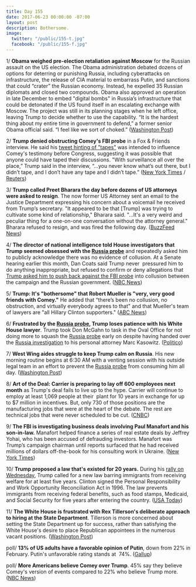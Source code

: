 ```yaml
---
title: Day 155
date: 2017-06-23 00:00:00 -07:00
layout: post
description: Bothersome.
image:
  twitter: "/public/155-t.jpg"
  facebook: "/public/155-f.jpg"
---
```


1/ **Obama weighed pre-election retaliation against Moscow** for the Russian assault on the US election. The Obama administration debated dozens of options for deterring or punishing Russia, including cyberattacks on infrastructure, the release of CIA material to embarrass Putin, and sanctions that could “crater” the Russian economy. Instead, he expelled 35 Russian diplomats and closed two compounds. Obama also approved an operation in late December to embed "digital bombs" in Russia’s infrastructure that could be detonated if the US found itself in an escalating exchange with Moscow. The project was still in its planning stages when he left office, leaving Trump to decide whether to use the capability. “It is the hardest thing about my entire time in government to defend,” a former senior Obama official said. “I feel like we sort of choked.” ([Washington Post](https://www.washingtonpost.com/graphics/2017/world/national-security/obama-putin-election-hacking/))

2/ **Trump denied obstructing Comey's FBI probe** in a Fox & Friends interview. He said his [tweet hinting of "tapes"](https://whatthefuckjusthappenedtoday.com/2017/05/12/Day-113/#2-in-a-tweet-trump-warned-james-come) was intended to influence Comey's testimony before Congress, suggesting it was possible that anyone could have taped their discussions. "With surveillance all over the place,” Trump said in the interview, “...you never know what’s out there, but I didn’t tape, and I don’t have any tape and I didn’t tape.” ([New York Times](https://www.nytimes.com/2017/06/23/us/politics/trump-indicates-tape-tweet-was-meant-to-affect-comey-testimony.html) / [Reuters](http://www.reuters.com/article/us-usa-trump-russia-idUSKBN19D1TU?il=0))

3/ **Trump called Preet Bharara the day before dozens of US attorneys were asked to resign**. The now former US Attorney sent an email to the Justice Department expressing his concern about a voicemail he received from Trump’s secretary. "It appeared to be that [Trump] was trying to cultivate some kind of relationship," Bharara said. "...It's a very weird and peculiar thing for a one-on-one conversation without the attorney general." Bharara refused to resign, and was fired the following day. ([BuzzFeed News](https://www.buzzfeed.com/jasonleopold/memo-shows-preet-bahrara-was-concerned-about-contact-from))

4/ **The director of national intelligence told House investigators that Trump seemed obsessed with the <a href="{{ site.baseurl }}/trump-russia-investigation/">Russia probe</a>** and repeatedly asked him to publicly acknowledge there was no evidence of collusion. At a Senate hearing earlier this month, Dan Coats said Trump never  pressured him to do anything inappropriate, but refused to confirm or deny allegations that [Trump asked him to push back against the FBI probe](https://whatthefuckjusthappenedtoday.com/2017/06/07/Day-139/#1-two-intelligence-chiefs-repeatedly) into collusion between the campaign and the Russian government. ([NBC News](http://www.nbcnews.com/news/us-news/coats-tells-house-investigators-president-trump-seemed-obsessed-russia-probe-n775756))

5/ **Trump: It's "bothersome" that Robert Mueller is "very, very good friends with Comey."** He added that “there’s been no collusion, no obstruction, and virtually everybody agrees to that" and that Mueller's team of lawyers are "all Hillary Clinton supporters." ([ABC News](http://abcnews.go.com/Politics/trump-bothersome-special-counsel-robert-mueller-good-friends/story?id=48231152))

6/ **Frustrated by the <a href="{{ site.baseurl }}/trump-russia-investigation/">Russia probe</a>, Trump loses patience with his White House lawyer**. Trump took Don McGahn to task in the Oval Office for not doing more to squash the <a href="{{ site.baseurl }}/trump-russia-investigation/">Russia probe</a> early on despite having handed over the <a href="{{ site.baseurl }}/trump-russia-investigation/">Russia investigation</a> to his personal attorney Marc Kasowitz. ([Politico](http://www.politico.com/story/2017/06/23/trump-don-mcgahn-white-house-counsel-russia-239876))

7/ **West Wing aides struggle to keep Trump calm on Russia**. His new morning routine begins at 6:30 AM with a venting session with his outside legal team in an effort to prevent the <a href="{{ site.baseurl }}/trump-russia-investigation/">Russia probe</a> from consuming him all day. ([Washington Post](https://www.washingtonpost.com/politics/trump-is-struggling-to-stay-calm-on-russia-one-morning-call-at-a-time/2017/06/22/1da3385a-5762-11e7-b38e-35fd8e0c288f_story.html))

8/ **Art of the Deal: Carrier is preparing to lay off 600 employees next month** as Trump's deal fails to live up to the hype. Carrier will continue to employ at least 1,069 people at their  plant for 10 years in exchange for up to $7 million in incentives. But, only 730 of those positions are the manufacturing jobs that were at the heart of the debate. The rest are technical jobs that were never scheduled to be cut. ([CNBC](http://www.cnbc.com/2017/06/22/trumps-carrier-jobs-deal-is-just-not-living-up-to-the-hype.html))

9/ **The FBI is investigating business deals involving Paul Manafort and his son-in-law.** Manafort helped finance a series of real estate deals by Jeffrey Yohai, who has been accused of defrauding investors. Manafort was Trump’s campaign chairman until reports surfaced that he had received millions of dollars off-the-book for his consulting work in Ukraine. ([New York Times](https://www.nytimes.com/2017/06/23/us/politics/paul-manafort-jeffrey-yohai.html))

10/ **Trump proposed a law that's existed for 20 years.** During his [rally on Wednesday](https://whatthefuckjusthappenedtoday.com/2017/06/21/Day-153/#6-trump-will-hold-a-make-america-gre), Trump called for a new law barring immigrants from receiving welfare for at least five years. Clinton signed the Personal Responsibility and Work Opportunity Reconciliation Act in 1996\. The law prevents immigrants from receiving federal benefits, such as food stamps, Medicaid, and Social Security for five years after entering the country. ([USA Today](https://www.usatoday.com/story/news/politics/onpolitics/2017/06/22/trump-proposes-immigration-law-already-exists/420014001/))

11/ **The White House is frustrated with Rex Tillerson's deliberate approach to hiring at the State Department**. Tillerson is more concerned about setting the State Department up for success, rather than satisfying the White House's desire to place Republican appointees in the numerous vacant positions. ([Washington Post](https://www.washingtonpost.com/world/national-security/white-house-frustration-grows-with-tillerson-over-jobs-for-trump-allies/2017/06/23/8b8b4df0-56b6-11e7-a204-ad706461fa4f_story.html))

poll/ **13% of US adults have a favorable opinion of Putin**, down from 22% in February. Putin's unfavorable rating stands at  74%. ([Gallup](http://www.gallup.com/poll/212744/putin-already-negative-image-worsens.aspx))

poll/ **More Americans believe Comey over Trump**. 45% say they believe Comey's version of events compared to 22% who believe Trump more. ([NBC News](http://www.nbcnews.com/politics/first-read/poll-more-americans-believe-comey-over-trump-n776006))
